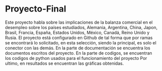 # Proyecto-Final
Este proyecto habla sobre las implicaciones de la balanza comercial en el desempleo sobre los países estudiados, Alemania, Argentina, China, Japon, Brasil, Francia, España, Estados Unidos, México, Canadá, Reino Unido y Rusia.
El proyecto está  configurado en Github de tal forma que por ramas se encontrará lo solicitado, en esta selección, siendo la principal, es solo el conector con las demás.
En la parte de documentación se encuentra los documentos escritos del proyecto.
En la parte de codigos, se encuentran los codigos de python usados para el funcionamiento del proyecto
Por ultimo, en resultados se encuentran las gráficas obtenidas.
